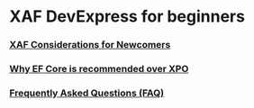 

# XAF DevExpress for beginners

### [XAF Considerations for Newcomers](https://github.com/jjcolumb/XAF-Docs-English/blob/master/newcomers.en.md)
### [Why EF Core is recommended over XPO]()
### [Frequently Asked Questions (FAQ)]()

